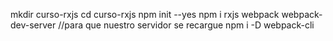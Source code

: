 mkdir curso-rxjs
cd curso-rxjs
npm init --yes
npm i rxjs webpack webpack-dev-server //para que nuestro servidor se recargue
npm i -D webpack-cli